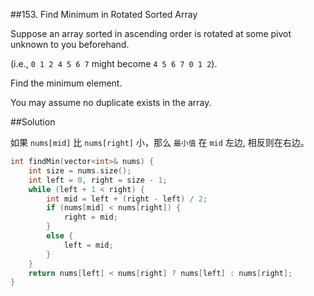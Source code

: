 ##153. Find Minimum in Rotated Sorted Array

Suppose an array sorted in ascending order is rotated at some pivot unknown to you beforehand.

(i.e., `0 1 2 4 5 6 7` might become `4 5 6 7 0 1 2`).

Find the minimum element.

You may assume no duplicate exists in the array.

##Solution

如果 `nums[mid]` 比 `nums[right]` 小，那么 `最小值` 在 `mid` 左边, 相反则在右边。

```cpp
int findMin(vector<int>& nums) {
    int size = nums.size();
	int left = 0, right = size - 1;
	while (left + 1 < right) {
		int mid = left + (right - left) / 2;
		if (nums[mid] < nums[right]) {
			right = mid;
		}
		else {
			left = mid;
		}
	}
	return nums[left] < nums[right] ? nums[left] : nums[right];
}
```